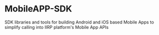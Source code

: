 # MobileAPP-SDK
SDK libraries and tools for building Android and iOS based Mobile Apps to simplify calling into IIRP platform's Mobile App APIs
